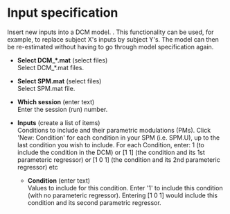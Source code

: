 # Input specification  
Insert new inputs into a DCM model.
.
This functionality can be used, for example, to replace subject X's inputs by subject Y's. The model can then be re-estimated without having to go through model specification again.

* **Select DCM_*.mat** (select files)  
Select DCM_*.mat files.

* **Select SPM.mat** (select files)  
Select SPM.mat file.

* **Which session** (enter text)  
Enter the session (run) number.

* **Inputs** (create a list of items)  
Conditions to include and their parametric modulations (PMs). Click 'New: Condition' for each condition in your SPM (i.e. SPM.U), up to the last condition you wish  to include. For each Condition, enter:
1 (to include the condition in the DCM) or
[1 1] (the condition and its 1st parameteric regressor) or
[1 0 1] (the condition and its 2nd parameteric regressor)
etc

    * **Condition** (enter text)  
    Values to include for this condition. Enter '1' to include this condition (with no parameteric regressor). Entering [1 0 1] would include this condition and its second parametric regressor.
